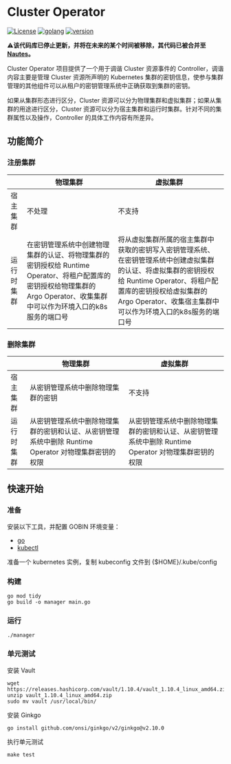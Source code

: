 # Cluster Operator
[![License](https://img.shields.io/badge/License-Apache%202.0-blue.svg)](https://opensource.org/licenses/Apache-2.0)
[![golang](https://img.shields.io/badge/golang-v1.20.5-brightgreen)](https://go.dev/doc/install)
[![version](https://img.shields.io/badge/version-v0.3.6-green)]()

⚠️**该代码库已停止更新，并将在未来的某个时间被移除，其代码已被合并至 [Nautes](https://github.com/nautes-labs/nautes)。**

Cluster Operator 项目提供了一个用于调谐 Cluster 资源事件的 Controller，调谐内容主要是管理 Cluster 资源所声明的 Kubernetes 集群的密钥信息，使参与集群管理的其他组件可以从租户的密钥管理系统中正确获取到集群的密钥。

如果从集群形态进行区分，Cluster 资源可以分为物理集群和虚拟集群；如果从集群的用途进行区分，Cluster 资源可以分为宿主集群和运行时集群。针对不同的集群属性以及操作，Controller 的具体工作内容有所差异。

## 功能简介

### 注册集群

|            | 物理集群                                                     | 虚拟集群                                                     |
| ---------- | ------------------------------------------------------------ | ------------------------------------------------------------ |
| 宿主集群   | 不处理                                                       | 不支持                                                       |
| 运行时集群 | 在密钥管理系统中创建物理集群的认证、将物理集群的密钥授权给 Runtime Operator、将租户配置库的密钥授权给物理集群的 Argo Operator、收集集群中可以作为环境入口的k8s服务的端口号 | 将从虚拟集群所属的宿主集群中获取的密钥写入密钥管理系统、在密钥管理系统中创建虚拟集群的认证、将虚拟集群的密钥授权给 Runtime Operator、将租户配置库的密钥授权给虚拟集群的 Argo Operator、收集宿主集群中可以作为环境入口的k8s服务的端口号 |

### 删除集群

|            | 物理集群                                                     | 虚拟集群                                                     |
| ---------- | ------------------------------------------------------------ | ------------------------------------------------------------ |
| 宿主集群   | 从密钥管理系统中删除物理集群的密钥                           | 不支持                                                       |
| 运行时集群 | 从密钥管理系统中删除物理集群的密钥和认证、从密钥管理系统中删除 Runtime Operator 对物理集群密钥的权限 | 从密钥管理系统中删除物理集群的密钥和认证、从密钥管理系统中删除 Runtime Operator 对物理集群密钥的权限 |

## 快速开始

### 准备

安装以下工具，并配置 GOBIN 环境变量：

- [go](https://golang.org/dl/)
- [kubectl](https://kubernetes.io/docs/tasks/tools/)

准备一个 kubernetes 实例，复制 kubeconfig 文件到 {$HOME}/.kube/config

### 构建

```shell
go mod tidy
go build -o manager main.go
```

### 运行
```shell
./manager
```

### 单元测试

安装 Vault

```shell
wget https://releases.hashicorp.com/vault/1.10.4/vault_1.10.4_linux_amd64.zip
unzip vault_1.10.4_linux_amd64.zip
sudo mv vault /usr/local/bin/
```

安装 Ginkgo

```shell
go install github.com/onsi/ginkgo/v2/ginkgo@v2.10.0
```

执行单元测试

```shell
make test
```
